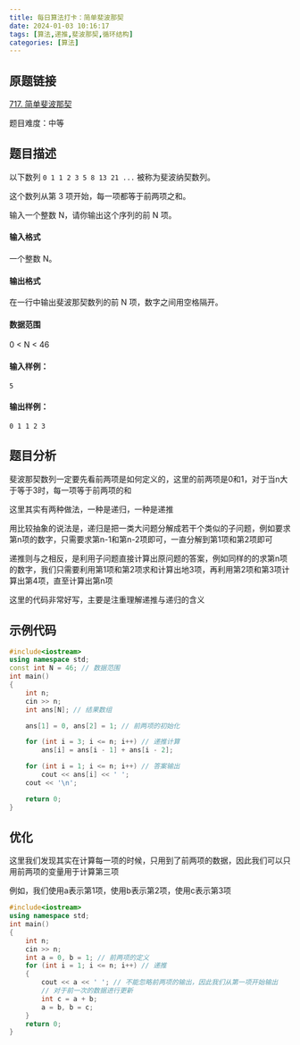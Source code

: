 ```yaml
---
title: 每日算法打卡：简单斐波那契
date: 2024-01-03 10:16:17
tags: [算法,递推,斐波那契,循环结构]
categories: [算法]
---
```


## 原题链接

[717. 简单斐波那契](https://www.acwing.com/problem/content/719/)

题目难度：中等

## 题目描述

以下数列 `0 1 1 2 3 5 8 13 21 ...` 被称为斐波纳契数列。

这个数列从第 3 项开始，每一项都等于前两项之和。

输入一个整数 N，请你输出这个序列的前 N 项。

#### 输入格式

一个整数 N。

#### 输出格式

在一行中输出斐波那契数列的前 N 项，数字之间用空格隔开。

#### 数据范围

0 < N < 46

#### 输入样例：

```
5 
```

#### 输出样例：

```
0 1 1 2 3 
```

## 题目分析

斐波那契数列一定要先看前两项是如何定义的，这里的前两项是0和1，对于当n大于等于3时，每一项等于前两项的和

这里其实有两种做法，一种是递归，一种是递推

用比较抽象的说法是，递归是把一类大问题分解成若干个类似的子问题，例如要求第n项的数字，只需要求第n-1和第n-2项即可，一直分解到第1项和第2项即可

递推则与之相反，是利用子问题直接计算出原问题的答案，例如同样的的求第n项的数字，我们只需要利用第1项和第2项求和计算出地3项，再利用第2项和第3项计算出第4项，直至计算出第n项

这里的代码非常好写，主要是注重理解递推与递归的含义

## 示例代码

```cpp
#include<iostream>
using namespace std;
const int N = 46; // 数据范围
int main()
{
    int n;
    cin >> n;
    int ans[N]; // 结果数组

    ans[1] = 0, ans[2] = 1; // 前两项的初始化

    for (int i = 3; i <= n; i++) // 递推计算
        ans[i] = ans[i - 1] + ans[i - 2];

    for (int i = 1; i <= n; i++) // 答案输出
        cout << ans[i] << ' ';
    cout << '\n';

    return 0;
}
```

## 优化

这里我们发现其实在计算每一项的时候，只用到了前两项的数据，因此我们可以只用前两项的变量用于计算第三项

例如，我们使用a表示第1项，使用b表示第2项，使用c表示第3项

```cpp
#include<iostream>
using namespace std;
int main()
{
    int n;
    cin >> n;
    int a = 0, b = 1; // 前两项的定义
    for (int i = 1; i <= n; i++) // 递推
    {
        cout << a << ' '; // 不能忽略前两项的输出，因此我们从第一项开始输出
        // 对于前一次的数据进行更新
        int c = a + b;
        a = b, b = c;
    }
    return 0;
}
```

